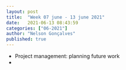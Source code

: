 ```yaml
---
layout: post
title:  "Week 07 june - 13 june 2021"
date:   2021-06-13 08:43:59
categories: ["06-2021"]
author: "Nelson Gonçalves"
published: true
---
```


* Project management: planning future work
* 

